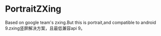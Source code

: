 # PortraitZXing
Based on google team's zxing.But this is portrait,and compatible to android 9.zxing竖屏解决方案，且最低兼容api 9。
